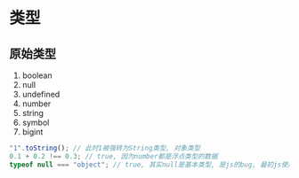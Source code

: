 # 类型

## 原始类型

1. boolean
2. null
3. undefined
4. number
5. string
6. symbol
7. bigint

```js
"1".toString(); // 此时1被强转为String类型, 对象类型
0.1 + 0.2 !== 0.3; // true, 因为number都是浮点类型的数据
typeof null === "object"; // true, 其实null是基本类型, 是js的bug, 最初js使用32位系统, 000开头表示对象, null全是0, 所以也认为是对象
```


